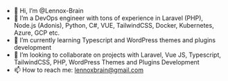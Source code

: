 - 👋 Hi, I’m @Lennox-Brain
- 👀 I’m a DevOps engineer with tons of experience in Laravel (PHP), Node.js (Adonis), Python, C#, VUE, TailwindCSS, Docker, Kubernetes, Azure, GCP etc. 
- 🌱 I’m currently learning Typescript and WordPress themes and plugins development
- 💞️ I’m looking to collaborate on projects with Laravel, Vue JS, Typescript, TailwindCSS, PHP, WordPress Themes and Plugins Development
- 📫 How to reach me: lennoxbrain@gmail.com

<!---
Lennox-Brain/Lennox-Brain is a ✨ special ✨ repository because its `README.md` (this file) appears on your GitHub profile.
You can click the Preview link to take a look at your changes.
--->
